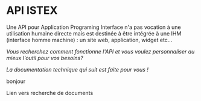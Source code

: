 # API ISTEX

Une API pour Application Programing Interface n'a pas vocation à une utilisation humaine directe mais est destinée à être intégrée à une IHM \(interface homme machine\)  : un site web, application, widget etc...

_Vous recherchez comment fonctionne l'API et vous voulez personnaliser au mieux l'outil pour vos besoins?_ 

_La documentation technique qui suit est faite pour vous !_

bonjour

Lien vers recherche de documents

